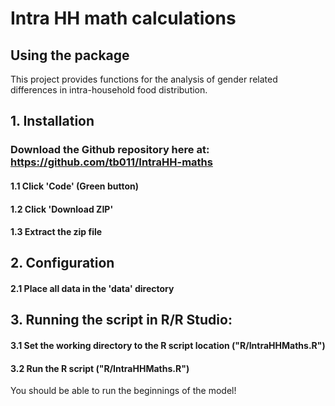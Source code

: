# Intra HH math calculations

## Using the package

This project provides functions for the analysis of gender related differences in intra-household food distribution.  

## 1. Installation

### Download the Github repository here at: https://github.com/tb011/IntraHH-maths

#### 1.1 Click 'Code' (Green button) 
#### 1.2 Click 'Download ZIP'
#### 1.3 Extract the zip file

## 2. Configuration

#### 2.1 Place all data in the 'data' directory

## 3. Running the script in R/R Studio:

#### 3.1 Set the working directory to the R script location ("R/IntraHHMaths.R")
#### 3.2 Run the R script ("R/IntraHHMaths.R")

You should be able to run the beginnings of the model!
